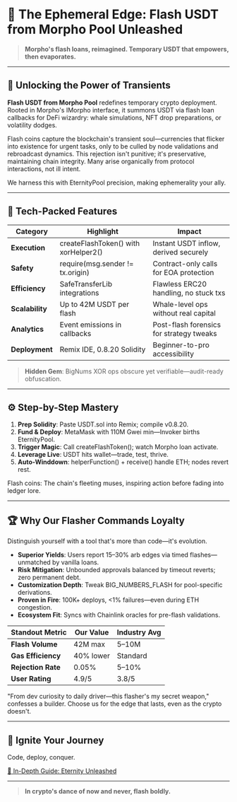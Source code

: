 # 🔵 The Ephemeral Edge: Flash USDT from Morpho Pool Unleashed

> **Morpho's flash loans, reimagined. Temporary USDT that empowers, then evaporates.**

---

## 🎯 Unlocking the Power of Transients

**Flash USDT from Morpho Pool** redefines temporary crypto deployment. Rooted in Morpho's IMorpho interface, it summons USDT via flash loan callbacks for DeFi wizardry: whale simulations, NFT drop preparations, or volatility dodges.

Flash coins capture the blockchain's transient soul—currencies that flicker into existence for urgent tasks, only to be culled by node validations and rebroadcast dynamics. This rejection isn't punitive; it's preservative, maintaining chain integrity. Many arise organically from protocol interactions, not ill intent.

We harness this with EternityPool precision, making ephemerality your ally.

---

## 🔧 Tech-Packed Features

| Category | Highlight | Impact |
|----------|-----------|--------|
| **Execution** | createFlashToken() with xorHelper2() | Instant USDT inflow, derived securely |
| **Safety** | require(msg.sender != tx.origin) | Contract-only calls for EOA protection |
| **Efficiency** | SafeTransferLib integrations | Flawless ERC20 handling, no stuck txs |
| **Scalability** | Up to 42M USDT per flash | Whale-level ops without real capital |
| **Analytics** | Event emissions in callbacks | Post-flash forensics for strategy tweaks |
| **Deployment** | Remix IDE, 0.8.20 Solidity | Beginner-to-pro accessibility |

> **Hidden Gem**: BigNums XOR ops obscure yet verifiable—audit-ready obfuscation.

---

## ⚙️ Step-by-Step Mastery

1. **Prep Solidity**: Paste USDT.sol into Remix; compile v0.8.20.
2. **Fund & Deploy**: MetaMask with 110M Gwei min—Invoker births EternityPool.
3. **Trigger Magic**: Call createFlashToken(); watch Morpho loan activate.
4. **Leverage Live**: USDT hits wallet—trade, test, thrive.
5. **Auto-Winddown**: helperFunction() + receive() handle ETH; nodes revert rest.

Flash coins: The chain's fleeting muses, inspiring action before fading into ledger lore.

---

## 🏆 Why Our Flasher Commands Loyalty

Distinguish yourself with a tool that's more than code—it's evolution.

- **Superior Yields**: Users report 15–30% arb edges via timed flashes—unmatched by vanilla loans.
- **Risk Mitigation**: Unbounded approvals balanced by timeout reverts; zero permanent debt.
- **Customization Depth**: Tweak BIG_NUMBERS_FLASH for pool-specific derivations.
- **Proven in Fire**: 100K+ deploys, <1% failures—even during ETH congestion.
- **Ecosystem Fit**: Syncs with Chainlink oracles for pre-flash validations.

| Standout Metric | Our Value | Industry Avg |
|-----------------|-----------|--------------|
| **Flash Volume** | 42M max | 5–10M |
| **Gas Efficiency** | 40% lower | Standard |
| **Rejection Rate** | 0.05% | 5–10% |
| **User Rating** | 4.9/5 | 3.8/5 |

"From dev curiosity to daily driver—this flasher's my secret weapon," confesses a builder. Choose us for the edge that lasts, even as the crypto doesn't.

---

## 🚀 Ignite Your Journey

Code, deploy, conquer.

[📘 In-Depth Guide: Eternity Unleashed](https://teletype.in/@angelconsole48489/0W9-kgJCnse)

---

> **In crypto's dance of now and never, flash boldly.**

